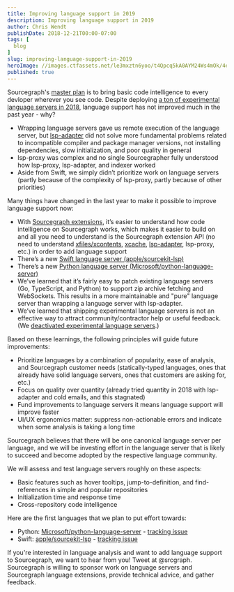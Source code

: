 ```yaml
---
title: Improving language support in 2019
description: Improving language support in 2019
author: Chris Wendt
publishDate: 2018-12-21T00:00-07:00
tags: [
  blog
]
slug: improving-language-support-in-2019
heroImage: //images.ctfassets.net/le3mxztn6yoo/t4Qpcq5kA0AYM24Ws4mOk/4edf5502a936bbec90c262fa00355aed/sourcegraph-mark.png
published: true
---
```


Sourcegraph's [master plan](https://about.sourcegraph.com/plan) is to bring basic code intelligence to every devloper wherever you see code. Despite deploying [a ton of experimental language servers in 2018](https://about.sourcegraph.com/blog/sourcegraph-2-8-19-languages-ridiculously-huge-monorepos-lsp-a-graphql-api), language support has not improved much in the past year - why?

- Wrapping language servers gave us remote execution of the language server, but [lsp-adapter](https://github.com/sourcegraph/lsp-adapter) did not solve more fundamental problems related to incompatible compiler and package manager versions, not installing dependencies, slow initialization, and poor quality in general
- lsp-proxy was complex and no single Sourcegrapher fully understood how lsp-proxy, lsp-adapter, and indexer worked
- Aside from Swift, we simply didn’t prioritize work on language servers (partly because of the complexity of lsp-proxy, partly because of other priorities)

Many things have changed in the last year to make it possible to improve language support now:

- With [Sourcegraph extensions](https://docs.sourcegraph.com/extensions), it’s easier to understand how code intelligence on Sourcegraph works, which makes it easier to build on and all you need to understand is the Sourcegraph extension API (no need to understand [xfiles/xcontents](https://github.com/sourcegraph/language-server-protocol/blob/master/extension-files.md), [xcache](https://github.com/sourcegraph/language-server-protocol/blob/master/extension-cache.md), [lsp-adapter](https://github.com/sourcegraph/lsp-adapter), lsp-proxy, etc.) in order to add language support
- There’s a new [Swift language server (apple/sourcekit-lsp)](https://github.com/apple/sourcekit-lsp)
- There’s a new [Python language server (Microsoft/python-language-server)](https://github.com/Microsoft/python-language-server)
- We’ve learned that it’s fairly easy to patch existing language servers (Go, TypeScript, and Python) to support zip archive fetching and WebSockets. This results in a more maintainable and "pure" language server than wrapping a language server with lsp-adapter.
- We’ve learned that shipping experimental language servers is not an effective way to attract community/contractor help or useful feedback. (We [deactivated experimental language servers](https://about.sourcegraph.com/blog/java-php-experimental-language-servers-temporarily-unavailable).)

Based on these learnings, the following principles will guide future improvements:

- Prioritize languages by a combination of popularity, ease of analysis, and Sourcegraph customer needs (statically-typed languages, ones that already have solid language servers, ones that customers are asking for, etc.)
- Focus on quality over quantity (already tried quantity in 2018 with lsp-adapter and cold emails, and this stagnated)
- Fund improvements to language servers it means language support will improve faster
- UI/UX ergonomics matter: suppress non-actionable errors and indicate when some analysis is taking a long time

Sourcegraph believes that there will be one canonical language server per language, and we will be investing effort in the language server that is likely to succeed and become adopted by the respective language community.

We will assess and test language servers roughly on these aspects:

- Basic features such as hover tooltips, jump-to-definition, and find-references in simple and popular repositories
- Initialization time and response time
- Cross-repository code intelligence

Here are the first languages that we plan to put effort towards:

- Python: [Microsoft/python-language-server](https://github.com/Microsoft/python-language-server) - [tracking issue](https://github.com/sourcegraph/sourcegraph/issues/959)
- Swift: [apple/sourcekit-lsp](https://github.com/apple/sourcekit-lsp) - [tracking issue](https://github.com/sourcegraph/sourcegraph/issues/1557)

If you're interested in language analysis and want to add language support to Sourcegraph, we want to hear from you! Tweet at @srcgraph. Sourcegraph is willing to sponsor work on language servers and Sourcegraph language extensions, provide technical advice, and gather feedback.
